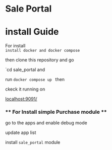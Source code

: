# Sale Portal

# install Guide

For install <br/>
`install docker and docker compose `

then clone this repository and go <br/> 

`cd sale_portal  and <br/>

run `docker compose up ` then 

ckeck it running on 

[localhost:9091/](http://localhost:9091)

### ** For Install simple Purchase module ** 

go to the apps and enable debug mode <br/>

update app list 

install `sale_portal` module 



